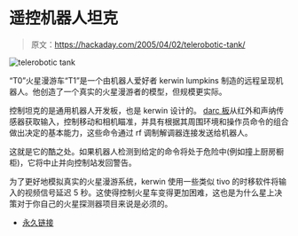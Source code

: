 # 遥控机器人坦克

> 原文：<https://hackaday.com/2005/04/02/telerobotic-tank/>

![telerobotic tank](img/c8ab2b2a33304a12c5273c77ff3c7764.png)

“T0”火星漫游车“T1”是一个由机器人爱好者 kerwin lumpkins 制造的远程呈现机器人。他创造了一个真实的火星漫游者的模型，但规模更实际。

控制坦克的是通用机器人开发板，也是 kerwin 设计的。 [darc 板](http://www.ranchbots.com/DARC_board/darc_board.htm)从红外和声纳传感器获取输入，控制移动和相机瞄准，并具有根据其周围环境和操作员命令的组合做出决定的基本能力，这些命令通过 rf 调制解调器连接发送给机器人。

这就是它的酷之处。如果机器人检测到给定的命令将处于危险中(例如撞上厨房橱柜)，它将中止并向控制站发回警告。

为了更好地模拟真实的火星漫游系统，kerwin 使用一些类似 tivo 的时移软件将输入的视频信号延迟 5 秒。这使得控制火星车变得更加困难，这也是为什么星上决策对于你自己的火星探测器项目来说是必须的。

*   [永久链接](http://www.ranchbots.com/mars_rover/rover.htm)